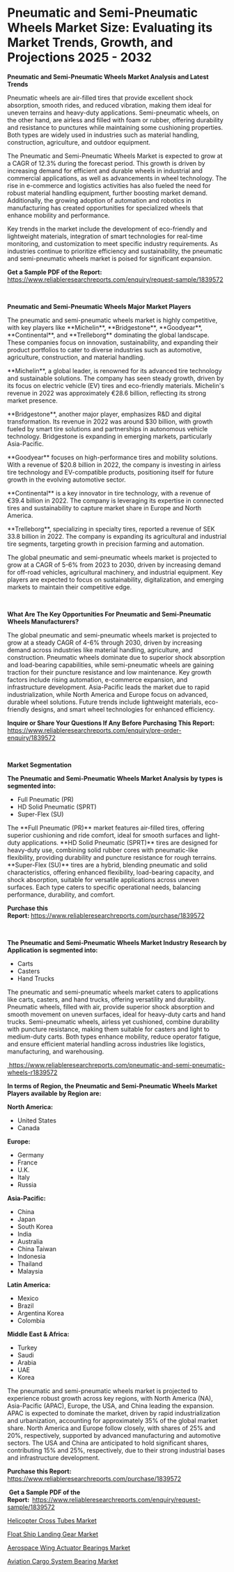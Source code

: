 <p><h1>Pneumatic and Semi-Pneumatic Wheels Market Size: Evaluating its Market Trends, Growth, and Projections 2025 - 2032</h1></p><p><strong>Pneumatic and Semi-Pneumatic Wheels Market Analysis and Latest Trends</strong></p>
<p><p>Pneumatic wheels are air-filled tires that provide excellent shock absorption, smooth rides, and reduced vibration, making them ideal for uneven terrains and heavy-duty applications. Semi-pneumatic wheels, on the other hand, are airless and filled with foam or rubber, offering durability and resistance to punctures while maintaining some cushioning properties. Both types are widely used in industries such as material handling, construction, agriculture, and outdoor equipment.</p><p>The Pneumatic and Semi-Pneumatic Wheels Market is expected to grow at a CAGR of 12.3% during the forecast period. This growth is driven by increasing demand for efficient and durable wheels in industrial and commercial applications, as well as advancements in wheel technology. The rise in e-commerce and logistics activities has also fueled the need for robust material handling equipment, further boosting market demand. Additionally, the growing adoption of automation and robotics in manufacturing has created opportunities for specialized wheels that enhance mobility and performance.</p><p>Key trends in the market include the development of eco-friendly and lightweight materials, integration of smart technologies for real-time monitoring, and customization to meet specific industry requirements. As industries continue to prioritize efficiency and sustainability, the pneumatic and semi-pneumatic wheels market is poised for significant expansion.</p></p>
<p><strong>Get a Sample PDF of the Report:&nbsp;</strong> <a href="https://www.reliableresearchreports.com/enquiry/request-sample/1839572?utm_campaign=40&utm_medium=2&utm_source=Github&utm_content=ia&utm_term=24012025&utm_id=pneumatic-and-semi-pneumatic-wheels">https://www.reliableresearchreports.com/enquiry/request-sample/1839572</a></p>
<p>&nbsp;</p>
<p><strong>Pneumatic and Semi-Pneumatic Wheels Major Market Players</strong></p>
<p><p>The pneumatic and semi-pneumatic wheels market is highly competitive, with key players like **Michelin**, **Bridgestone**, **Goodyear**, **Continental**, and **Trelleborg** dominating the global landscape. These companies focus on innovation, sustainability, and expanding their product portfolios to cater to diverse industries such as automotive, agriculture, construction, and material handling.</p><p>**Michelin**, a global leader, is renowned for its advanced tire technology and sustainable solutions. The company has seen steady growth, driven by its focus on electric vehicle (EV) tires and eco-friendly materials. Michelin's revenue in 2022 was approximately €28.6 billion, reflecting its strong market presence.</p><p>**Bridgestone**, another major player, emphasizes R&D and digital transformation. Its revenue in 2022 was around $30 billion, with growth fueled by smart tire solutions and partnerships in autonomous vehicle technology. Bridgestone is expanding in emerging markets, particularly Asia-Pacific.</p><p>**Goodyear** focuses on high-performance tires and mobility solutions. With a revenue of $20.8 billion in 2022, the company is investing in airless tire technology and EV-compatible products, positioning itself for future growth in the evolving automotive sector.</p><p>**Continental** is a key innovator in tire technology, with a revenue of €39.4 billion in 2022. The company is leveraging its expertise in connected tires and sustainability to capture market share in Europe and North America.</p><p>**Trelleborg**, specializing in specialty tires, reported a revenue of SEK 33.8 billion in 2022. The company is expanding its agricultural and industrial tire segments, targeting growth in precision farming and automation.</p><p>The global pneumatic and semi-pneumatic wheels market is projected to grow at a CAGR of 5-6% from 2023 to 2030, driven by increasing demand for off-road vehicles, agricultural machinery, and industrial equipment. Key players are expected to focus on sustainability, digitalization, and emerging markets to maintain their competitive edge.</p></p>
<p>&nbsp;</p>
<p><strong>What Are The Key Opportunities For Pneumatic and Semi-Pneumatic Wheels Manufacturers?</strong></p>
<p><p>The global pneumatic and semi-pneumatic wheels market is projected to grow at a steady CAGR of 4-6% through 2030, driven by increasing demand across industries like material handling, agriculture, and construction. Pneumatic wheels dominate due to superior shock absorption and load-bearing capabilities, while semi-pneumatic wheels are gaining traction for their puncture resistance and low maintenance. Key growth factors include rising automation, e-commerce expansion, and infrastructure development. Asia-Pacific leads the market due to rapid industrialization, while North America and Europe focus on advanced, durable wheel solutions. Future trends include lightweight materials, eco-friendly designs, and smart wheel technologies for enhanced efficiency.</p></p>
<p><strong>Inquire or Share Your Questions If Any Before Purchasing This Report:</strong> <a href="https://www.reliableresearchreports.com/enquiry/pre-order-enquiry/1839572?utm_campaign=40&utm_medium=2&utm_source=Github&utm_content=ia&utm_term=24012025&utm_id=pneumatic-and-semi-pneumatic-wheels">https://www.reliableresearchreports.com/enquiry/pre-order-enquiry/1839572</a></p>
<p>&nbsp;</p>
<p><strong>Market Segmentation</strong></p>
<p><strong>The Pneumatic and Semi-Pneumatic Wheels Market Analysis by types is segmented into:</strong></p>
<p><ul><li>Full Pneumatic (PR)</li><li>HD Solid Pneumatic (SPRT)</li><li>Super-Flex (SU)</li></ul></p>
<p><p>The **Full Pneumatic (PR)** market features air-filled tires, offering superior cushioning and ride comfort, ideal for smooth surfaces and light-duty applications. **HD Solid Pneumatic (SPRT)** tires are designed for heavy-duty use, combining solid rubber cores with pneumatic-like flexibility, providing durability and puncture resistance for rough terrains. **Super-Flex (SU)** tires are a hybrid, blending pneumatic and solid characteristics, offering enhanced flexibility, load-bearing capacity, and shock absorption, suitable for versatile applications across uneven surfaces. Each type caters to specific operational needs, balancing performance, durability, and comfort.</p></p>
<p><strong>Purchase this Report:&nbsp;</strong><a href="https://www.reliableresearchreports.com/purchase/1839572?utm_campaign=40&utm_medium=2&utm_source=Github&utm_content=ia&utm_term=24012025&utm_id=pneumatic-and-semi-pneumatic-wheels">https://www.reliableresearchreports.com/purchase/1839572</a></p>
<p>&nbsp;</p>
<p><strong>The Pneumatic and Semi-Pneumatic Wheels Market Industry Research by Application is segmented into:</strong></p>
<p><ul><li>Carts</li><li>Casters</li><li>Hand Trucks</li></ul></p>
<p><p>The pneumatic and semi-pneumatic wheels market caters to applications like carts, casters, and hand trucks, offering versatility and durability. Pneumatic wheels, filled with air, provide superior shock absorption and smooth movement on uneven surfaces, ideal for heavy-duty carts and hand trucks. Semi-pneumatic wheels, airless yet cushioned, combine durability with puncture resistance, making them suitable for casters and light to medium-duty carts. Both types enhance mobility, reduce operator fatigue, and ensure efficient material handling across industries like logistics, manufacturing, and warehousing.</p></p>
<p><a href="https://www.reliableresearchreports.com/pneumatic-and-semi-pneumatic-wheels-r1839572?utm_campaign=40&utm_medium=2&utm_source=Github&utm_content=ia&utm_term=24012025&utm_id=pneumatic-and-semi-pneumatic-wheels">&nbsp;https://www.reliableresearchreports.com/pneumatic-and-semi-pneumatic-wheels-r1839572</a></p>
<p><strong>In terms of Region, the Pneumatic and Semi-Pneumatic Wheels Market Players available by Region are:</strong></p>
<p>
    <p> <strong> North America: </strong>
        <ul>
            <li>United States</li>
            <li>Canada</li>
        </ul>
        </p> 
    <p> <strong> Europe: </strong>
        <ul>
            <li>Germany</li>
            <li>France</li>
            <li>U.K.</li>
            <li>Italy</li>
            <li>Russia</li>
        </ul>
        </p> 
    <p> <strong> Asia-Pacific: </strong>
        <ul>
            <li>China</li>
            <li>Japan</li>
            <li>South Korea</li>
            <li>India</li>
            <li>Australia</li>
            <li>China Taiwan</li>
            <li>Indonesia</li>
            <li>Thailand</li>
            <li>Malaysia</li>
        </ul>
        </p> 
    <p> <strong> Latin America: </strong>
        <ul>
            <li>Mexico</li>
            <li>Brazil</li>
            <li>Argentina Korea</li>
            <li>Colombia</li>
        </ul>
        </p> 
    <p> <strong> Middle East & Africa: </strong>
        <ul>
            <li>Turkey</li>
            <li>Saudi</li>
            <li>Arabia</li>
            <li>UAE</li>
            <li>Korea</li>
        </ul>
    </p>
    </p>
<p><p>The pneumatic and semi-pneumatic wheels market is projected to experience robust growth across key regions, with North America (NA), Asia-Pacific (APAC), Europe, the USA, and China leading the expansion. APAC is expected to dominate the market, driven by rapid industrialization and urbanization, accounting for approximately 35% of the global market share. North America and Europe follow closely, with shares of 25% and 20%, respectively, supported by advanced manufacturing and automotive sectors. The USA and China are anticipated to hold significant shares, contributing 15% and 25%, respectively, due to their strong industrial bases and infrastructure development.</p></p>
<p><strong>Purchase this Report: </strong><a href="https://www.reliableresearchreports.com/purchase/1839572?utm_campaign=40&utm_medium=2&utm_source=Github&utm_content=ia&utm_term=24012025&utm_id=pneumatic-and-semi-pneumatic-wheels">https://www.reliableresearchreports.com/purchase/1839572</a></p>
<p>&nbsp;<strong>Get a Sample PDF of the Report:&nbsp;&nbsp;</strong><a href="https://www.reliableresearchreports.com/enquiry/request-sample/1839572?utm_campaign=40&utm_medium=2&utm_source=Github&utm_content=ia&utm_term=24012025&utm_id=pneumatic-and-semi-pneumatic-wheels">https://www.reliableresearchreports.com/enquiry/request-sample/1839572</a></p>
<p><strong></strong></p>
<p><p><a href="https://github.com/tanekacalderon743/Market-Research-Report-List-1/blob/main/helicopter-cross-tubes-market.md?utm_campaign=40&utm_medium=2&utm_source=Github&utm_content=ia&utm_term=24012025&utm_id=pneumatic-and-semi-pneumatic-wheels">Helicopter Cross Tubes Market</a></p><p><a href="https://github.com/lvaill871987/Market-Research-Report-List-1/blob/main/float-ship-landing-gear-market.md?utm_campaign=40&utm_medium=2&utm_source=Github&utm_content=ia&utm_term=24012025&utm_id=pneumatic-and-semi-pneumatic-wheels">Float Ship Landing Gear Market</a></p><p><a href="https://github.com/crosejeanetta00360/Market-Research-Report-List-1/blob/main/aerospace-wing-actuator-bearings-market.md?utm_campaign=40&utm_medium=2&utm_source=Github&utm_content=ia&utm_term=24012025&utm_id=pneumatic-and-semi-pneumatic-wheels">Aerospace Wing Actuator Bearings Market</a></p><p><a href="https://github.com/klaassenmackenzie6/Market-Research-Report-List-1/blob/main/aviation-cargo-system-bearing-market.md?utm_campaign=40&utm_medium=2&utm_source=Github&utm_content=ia&utm_term=24012025&utm_id=pneumatic-and-semi-pneumatic-wheels">Aviation Cargo System Bearing Market</a></p></p>